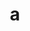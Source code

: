 ---
layout: cake
title:  a
type: cake
bannerimg: /banners/cakebanner
comic: cake_13.png
name: Aesthetic Choices, Everywhere
hovertext: heh heh
next: 14
prev: 12
permalink: cakes/13/
---